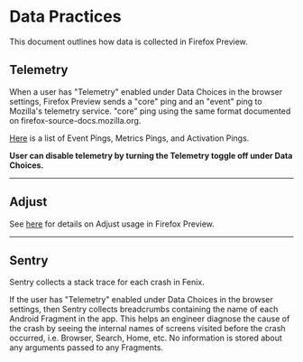 # Data Practices

This document outlines how data is collected in Firefox Preview.

## Telemetry

When a user has "Telemetry" enabled under Data Choices in the browser settings, Firefox Preview sends a "core" ping and an "event" ping to Mozilla's telemetry service. "core" ping using the same format documented on firefox-source-docs.mozilla.org.

[Here](https://github.com/mozilla-mobile/fenix/blob/master/docs/metrics.md) is a list of Event Pings, Metrics Pings, and Activation Pings.

**User can disable telemetry by turning the Telemetry toggle off under Data Choices.**


***
## Adjust

See [here](https://github.com/mozilla-mobile/fenix/wiki/Adjust-Usage) for details on Adjust usage in Firefox Preview.

***

## Sentry

Sentry collects a stack trace for each crash in Fenix.

If the user has "Telemetry" enabled under Data Choices in the browser settings, then Sentry collects breadcrumbs containing the name of each Android Fragment in the app. This helps an engineer diagnose the cause of the crash by seeing the internal names of screens visited before the crash occurred, i.e. Browser, Search, Home, etc. No information is stored about any arguments passed to any Fragments.
